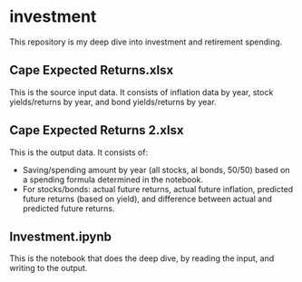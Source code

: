 # investment

This repository is my deep dive into investment and retirement spending. 

## Cape Expected Returns.xlsx
This is the source input data. It consists of inflation data by year, stock yields/returns by year, and bond yields/returns by year. 

## Cape Expected Returns 2.xlsx
This is the output data. It consists of:

- Saving/spending amount by year (all stocks, al bonds, 50/50) based on a spending formula determined in the notebook. 
- For stocks/bonds: actual future returns, actual future inflation, predicted future returns (based on yield), and difference between actual and predicted future returns. 

## Investment.ipynb
This is the notebook that does the deep dive, by reading the input, and writing to the output. 

